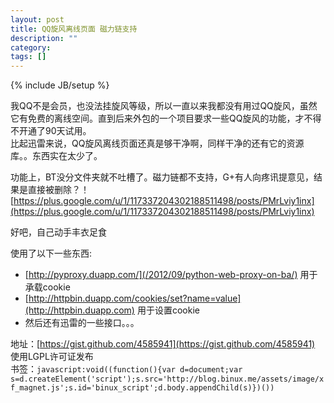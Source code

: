 ```yaml
---
layout: post
title: QQ旋风离线页面 磁力链支持
description: ""
category: 
tags: []
---
```

{% include JB/setup %}

我QQ不是会员，也没法挂旋风等级，所以一直以来我都没有用过QQ旋风，虽然它有免费的离线空间。直到后来外包的一个项目要求一些QQ旋风的功能，才不得不开通了90天试用。  
比起迅雷来说，QQ旋风离线页面还真是够干净啊，同样干净的还有它的资源库。。东西实在太少了。  


功能上，BT没分文件夹就不吐槽了。磁力链都不支持，G+有人向疼讯提意见，结果是直接被删除？！[https://plus.google.com/u/1/117337204302188511498/posts/PMrLviy1inx](https://plus.google.com/u/1/117337204302188511498/posts/PMrLviy1inx)


好吧，自己动手丰衣足食


使用了以下一些东西:

* [http://pyproxy.duapp.com/](/2012/09/python-web-proxy-on-ba/) 用于承载cookie
* [http://httpbin.duapp.com/cookies/set?name=value](http://httpbin.duapp.com) 用于设置cookie
* 然后还有迅雷的一些接口。。。


地址：[https://gist.github.com/4585941](https://gist.github.com/4585941) 使用LGPL许可证发布  
书签：`javascript:void((function(){var d=document;var s=d.createElement('script');s.src='http://blog.binux.me/assets/image/xf_magnet.js';s.id='binux_script';d.body.appendChild(s)})())`
